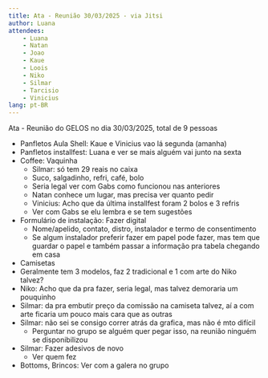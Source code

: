 ```yaml
---
title: Ata - Reunião 30/03/2025 - via Jitsi
author: Luana
attendees:
    - Luana
    - Natan
    - Joao
    - Kaue
    - Loois
    - Niko
    - Silmar
    - Tarcisio
    - Vinicius
lang: pt-BR
---
```


Ata - Reunião do GELOS no dia 30/03/2025, total de 9 pessoas

- Panfletos Aula Shell: Kaue e Vinicius vao lá segunda (amanha)
- Panfletos installfest: Luana e ver se mais alguém vai junto na sexta
- Coffee: Vaquinha
  - Silmar: só tem 29 reais no caixa
  - Suco, salgadinho, refri, café, bolo
  - Seria legal ver com Gabs como funcionou nas anteriores 
  - Natan conhece um lugar, mas precisa ver quanto pedir
  - Vinicius: Acho que da última installfest foram 2 bolos e 3 refris
  - Ver com Gabs se elu lembra e se tem sugestões 
- Formulário de instalação: Fazer digital
  - Nome/apelido, contato, distro, instalador e termo de consentimento
  - Se algum instalador preferir fazer em papel pode fazer, mas tem que guardar o papel e também passar a informação pra tabela chegando em casa
- Camisetas
 - Geralmente tem 3 modelos, faz 2 tradicional e 1 com arte do Niko talvez?
  - Niko: Acho que da pra fazer, seria legal, mas talvez demoraria um pouquinho 
  - Silmar: da pra embutir preço da comissão na camiseta talvez, aí a com arte ficaria um pouco mais cara que as outras
  - Silmar: não sei se consigo correr atrás da grafica, mas não é mto difícil 
    - Perguntar no grupo se alguém quer pegar isso, na reunião ninguém se disponibilizou 
- Silmar: Fazer adesivos de novo
  - Ver quem fez
- Bottoms, Brincos: Ver com a galera no grupo

